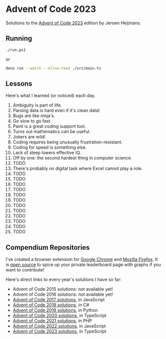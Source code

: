 # Advent of Code 2023

Solutions to the [Advent of Code 2023](https://adventofcode.com/2023) edition by Jeroen Heijmans.

## Running

```psh
./run.ps1
```

or

```sh
deno run --watch --allow-read ./src/main.ts
```

## Lessons

Here's what I learned (or noticed) each day.

1. Ambiguity is part of life.
2. Parsing data is hard even if it's clean data!
3. Bugs are like ninja's.
4. Go slow to go fast.
5. Paint is a great coding support tool.
6. Turns out mathematics *can* be useful.
7. Jokers are wild!
8. Coding requires being unusually frustration-resistant.
9. Coding for speed is something else.
10. Lack of sleep lowers effective IQ.
11. Off by one: the second hardest thing in computer science.
12. TODO
13. There's probably no digital task where Excel cannot play a role.
14. TODO
15. TODO
16. TODO
17. TODO
18. TODO
19. TODO
20. TODO
21. TODO
22. TODO
23. TODO
24. TODO
25. TODO

## Compendium Repositories

I've created a browser extension for [Google Chrome](https://chrome.google.com/webstore/detail/ipbomkmbokofodhhjpipflmdplipblbe) and [Mozilla Firefox](https://addons.mozilla.org/en-US/firefox/addon/advent-of-code-charts/).
It is [open source](https://github.com/jeroenheijmans/advent-of-code-charts)  to spice up your private leaderboard page with graphs if you want to contribute!

Here's direct links to every year's solutions I have so far:

- Advent of Code 2015 solutions: not available yet!
- Advent of Code 2016 solutions: not available yet!
- [Advent of Code 2017 solutions](https://github.com/jeroenheijmans/advent-of-code-2017), in JavaScript
- [Advent of Code 2018 solutions](https://github.com/jeroenheijmans/advent-of-code-2018), in C#
- [Advent of Code 2019 solutions](https://github.com/jeroenheijmans/advent-of-code-2019), in Python
- [Advent of Code 2020 solutions](https://github.com/jeroenheijmans/advent-of-code-2020), in TypeScript
- [Advent of Code 2021 solutions](https://github.com/jeroenheijmans/advent-of-code-2021), in PHP
- [Advent of Code 2022 solutions](https://github.com/jeroenheijmans/advent-of-code-2022), in JavaScript
- [Advent of Code 2023 solutions](https://github.com/jeroenheijmans/advent-of-code-2023), in TypeScript
